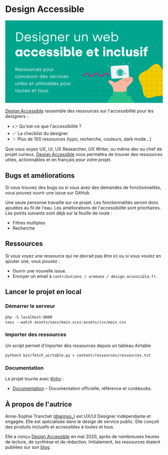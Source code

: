 # Design Accessible

[![Design Accessible](https://raw.githubusercontent.com/astranchet/design-accessible/main/content/og.png)](https://design-accessible.fr/)

[Design Accessible](https://design-accessible.fr/) rassemble des ressources sur l'accessibilité pour les designers : 
- 👉 Qu'est-ce que l'accessibilité ?
- ✅ La checklist du designer
- ✨ Plus de 100 ressources (typo, recherche, couleurs, dark mode...)

Que vous soyez UX, UI, UX Researcher, UX Writer, ou même dev ou chef de projet curieux, [Design Accessible](https://design-accessible.fr/) vous permettra de trouver des ressources utiles, actionnables et en français pour votre projet.

## Bugs et améliorations

Si vous trouvez des bugs ou si vous avez des demandes de fonctionnalités, vous pouvez ouvrir une issue sur GitHub.

Une seule personne travaille sur ce projet. Les fonctionnalités seront donc ajoutées au fil de l'eau. Les améliorations de l'accessibilité sont prioritaires. Les points suivants sont déjà sur la feuille de route :

* Filtres multiples
* Recherche

## Ressources

Si vous voyez une ressource qui ne devrait pas être ici ou si vous voulez en ajouter une, vous pouvez : 
- Ouvrir une nouvelle issue.
- Envoyer un email à `contributions / arobase / design-accessible.fr`.

## Lancer le projet en local

### Démarrer le serveur

```
php -S localhost:8000
sass --watch assets/sass/main.scss:assets/css/main.css
```

### Importer des ressources

Un script permet d'importer des ressources depuis un tableau Airtable 

```
python3 bin/fetch_airtable.py > content/ressources/ressources.txt
```

### Documentation

Le projet tourne avec [Kirby](https://getkirby.com) :
- [Documentation](https://getkirby.com/docs/guide) – Documentation officielle, référence et cookbooks.

## À propos de l'autrice

Anne-Sophie Tranchet ([@annso_](https://twitter.com/annso_)) est UX/UI Designer indépendante et engagée. Elle est spécialisée dans le design de service public. Elle conçoit des produits inclusifs et accessibles à toutes et tous.

Elle a conçu [Design Accessible](https://design-accessible.fr/) en mai 2020, après de nombreuses heures de lecture, de synthèse et de rédaction. Initialement, les ressources étaient publiées sur son [blog](https://blog.hello-bokeh.fr/).
